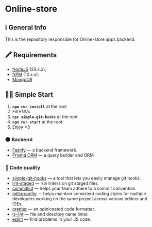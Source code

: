 # Online-store

## ℹ️ General Info

This is the repository responsible for Online-store apps backend.

## 🖍 Requirements

- [NodeJS](https://nodejs.org/en/) (20.x.x);
- [NPM](https://www.npmjs.com/) (10.x.x);
- [MongoDB](https://www.mongodb.com/)

## 🏃‍♂️ Simple Start

1. **`npm run install`** at the root
2. Fill ENVs
3. **`npx simple-git-hooks`** at the root
4. **`npm run start`** at the root
5. Enjoy <3

### 🌑 Backend

- [Fastify](https://www.fastify.io/) — a backend framework.
- [Prisma ORM](https://www.prisma.io/) — a query builder and ORM

### 🥊 Code quality

- [simple-git-hooks](https://www.npmjs.com/package/simple-git-hooks) — a tool that lets you easily manage git hooks.
- [lint-staged](https://www.npmjs.com/package/lint-staged) — run linters on git staged files.
- [commitlint](https://commitlint.js.org/) — helps your team adhere to a commit convention.
- [editorconfig](https://editorconfig.org/) — helps maintain consistent coding styles for multiple developers working on the same project across various editors and IDEs.
- [prettier](https://prettier.io/) — an opinionated code formatter.
- [ls-lint](https://ls-lint.org/) — file and directory name linter.
- [eslint](https://eslint.org/) — find problems in your JS code.
